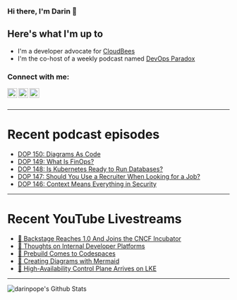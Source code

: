 ### Hi there, I'm Darin 👋

## Here's what I'm up to
- I'm a developer advocate for [CloudBees][cloudbees-website]
- I'm the co-host of a weekly podcast named [DevOps Paradox][dop-website]

### Connect with me:

[<img align="left" alt="darinpope | Twitter" width="22px" src="https://cdn.jsdelivr.net/npm/simple-icons@v3/icons/twitter.svg" />][twitter]
[<img align="left" alt="darinpope | LinkedIn" width="22px" src="https://cdn.jsdelivr.net/npm/simple-icons@v3/icons/linkedin.svg" />][linkedin]
[<img align="left" alt="darinpope | Instagram" width="22px" src="https://cdn.jsdelivr.net/npm/simple-icons@v3/icons/instagram.svg" />][instagram]

<br />
<br />

---

# Recent podcast episodes
<!-- BLOG-POST-LIST:START -->
- [DOP 150: Diagrams As Code](https://www.devopsparadox.com/episodes/diagrams-as-code-150/)
- [DOP 149: What Is FinOps?](https://www.devopsparadox.com/episodes/what-is-finops-149/)
- [DOP 148: Is Kubernetes Ready to Run Databases?](https://www.devopsparadox.com/episodes/is-kubernetes-ready-to-run-databases-148/)
- [DOP 147: Should You Use a Recruiter When Looking for a Job?](https://www.devopsparadox.com/episodes/should-you-use-a-recruiter-when-looking-for-a-job-147/)
- [DOP 146: Context Means Everything in Security](https://www.devopsparadox.com/episodes/context-means-everything-in-security-146/)
<!-- BLOG-POST-LIST:END -->

---

# Recent YouTube Livestreams
<!-- YOUTUBE:START -->
- [🔴 Backstage Reaches 1.0 And Joins the CNCF Incubator](https://www.youtube.com/watch?v=nl4JFeUW7DU)
- [🔴 Thoughts on Internal Developer Platforms](https://www.youtube.com/watch?v=ffu7tGtjevU)
- [🔴 Prebuild Comes to Codespaces](https://www.youtube.com/watch?v=GEh-akb2xZ0)
- [🔴 Creating Diagrams with Mermaid](https://www.youtube.com/watch?v=1bYVqYhTGVY)
- [🔴 High-Availability Control Plane Arrives on LKE](https://www.youtube.com/watch?v=PMywehqw_D4)
<!-- YOUTUBE:END -->

---

<img align="left" alt="darinpope's Github Stats" src="https://github-readme-stats.codestackr.vercel.app/api?username=darinpope&show_icons=true&hide_border=true" />


[website]: https://www.darinpope.com/
[twitter]: https://twitter.com/darinpope
[youtube]: https://youtube.com/darinpope
[instagram]: https://instagram.com/darinpope
[linkedin]: https://linkedin.com/in/darinpope
[cloudbees-website]: https://www.cloudbees.com/
[dop-website]: https://www.devopsparadox.com/

<!--
**darinpope/darinpope** is a ✨ _special_ ✨ repository because its `README.md` (this file) appears on your GitHub profile.

Here are some ideas to get you started:

- 🔭 I’m currently working on ...
- 🌱 I’m currently learning ...
- 👯 I’m looking to collaborate on ...
- 🤔 I’m looking for help with ...
- 💬 Ask me about ...
- 📫 How to reach me: ...
- 😄 Pronouns: ...
- ⚡ Fun fact: ...
-->
